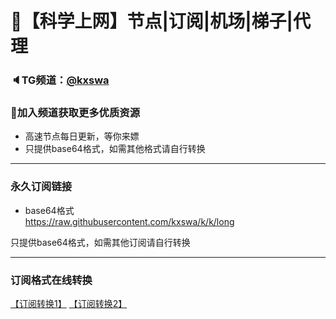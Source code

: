 # 🚀【科学上网】节点|订阅|机场|梯子|代理
### 🔈TG频道：[@kxswa](https://t.me/kxswa/) 
### 🔔加入频道获取更多优质资源  
- 高速节点每日更新，等你来嫖  
- 只提供base64格式，如需其他格式请自行转换  
***  
### 永久订阅链接  
- base64格式  
https://raw.githubusercontent.com/kxswa/k/k/long

只提供base64格式，如需其他订阅请自行转换  
***  
### 订阅格式在线转换
[【订阅转换1】](https://bianyuan.xyz/)
[【订阅转换2】](https://sub.saraphine.cf/)
